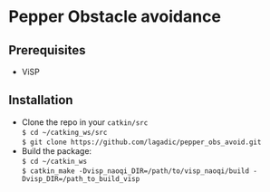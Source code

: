 # Pepper Obstacle avoidance

## Prerequisites
* ViSP

## Installation
* Clone the repo in your `catkin/src`   
 `$ cd ~/catking_ws/src`   
 `$ git clone https://github.com/lagadic/pepper_obs_avoid.git`   
* Build the package:   
 `$ cd ~/catkin_ws`   
 `$ catkin_make -Dvisp_naoqi_DIR=/path/to/visp_naoqi/build -Dvisp_DIR=/path_to_build_visp `   
 



